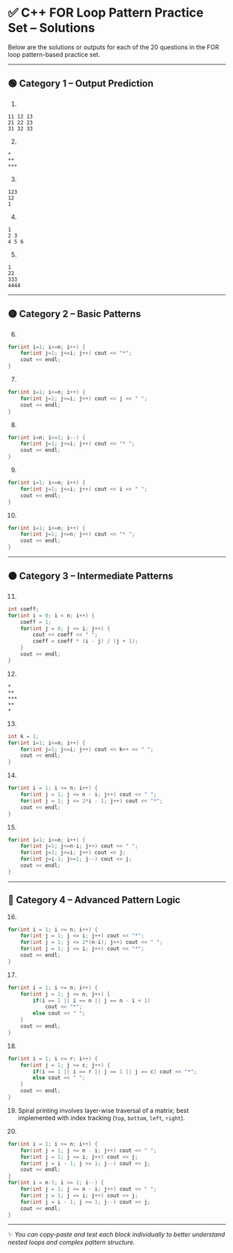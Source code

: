 # ✅ C++ FOR Loop Pattern Practice Set – Solutions

Below are the solutions or outputs for each of the 20 questions in the FOR loop pattern-based practice set.

---

## 🟢 Category 1 – Output Prediction

1.
```
11 12 13 
21 22 23 
31 32 33
```

2.
```
*
**
***
```

3.
```
123
12
1
```

4.
```
1 
2 3 
4 5 6
```

5.
```
1
22
333
4444
```

---

## 🟡 Category 2 – Basic Patterns

6.
```cpp
for(int i=1; i<=n; i++) {
    for(int j=1; j<=i; j++) cout << "*";
    cout << endl;
}
```

7.
```cpp
for(int i=1; i<=n; i++) {
    for(int j=1; j<=i; j++) cout << j << " ";
    cout << endl;
}
```

8.
```cpp
for(int i=n; i>=1; i--) {
    for(int j=1; j<=i; j++) cout << "* ";
    cout << endl;
}
```

9.
```cpp
for(int i=1; i<=n; i++) {
    for(int j=1; j<=i; j++) cout << i << " ";
    cout << endl;
}
```

10.
```cpp
for(int i=1; i<=n; i++) {
    for(int j=1; j<=n; j++) cout << "* ";
    cout << endl;
}
```

---

## 🟠 Category 3 – Intermediate Patterns

11.
```cpp
int coeff;
for(int i = 0; i < n; i++) {
    coeff = 1;
    for(int j = 0; j <= i; j++) {
        cout << coeff << " ";
        coeff = coeff * (i - j) / (j + 1);
    }
    cout << endl;
}
```

12.
```
*
**
***
**
*
```

13.
```cpp
int k = 1;
for(int i=1; i<=n; i++) {
    for(int j=1; j<=i; j++) cout << k++ << " ";
    cout << endl;
}
```

14.
```cpp
for(int i = 1; i <= n; i++) {
    for(int j = 1; j <= n - i; j++) cout << " ";
    for(int j = 1; j <= 2*i - 1; j++) cout << "*";
    cout << endl;
}
```

15.
```cpp
for(int i=1; i<=n; i++) {
    for(int j=1; j<=n-i; j++) cout << " ";
    for(int j=1; j<=i; j++) cout << j;
    for(int j=i-1; j>=1; j--) cout << j;
    cout << endl;
}
```

---

## 🔴 Category 4 – Advanced Pattern Logic

16.
```cpp
for(int i = 1; i <= n; i++) {
    for(int j = 1; j <= i; j++) cout << "*";
    for(int j = 1; j <= 2*(n-i); j++) cout << " ";
    for(int j = 1; j <= i; j++) cout << "*";
    cout << endl;
}
```

17.
```cpp
for(int i = 1; i <= n; i++) {
    for(int j = 1; j <= n; j++) {
        if(i == 1 || i == n || j == n - i + 1)
            cout << "*";
        else cout << " ";
    }
    cout << endl;
}
```

18.
```cpp
for(int i = 1; i <= r; i++) {
    for(int j = 1; j <= c; j++) {
        if(i == 1 || i == r || j == 1 || j == c) cout << "*";
        else cout << " ";
    }
    cout << endl;
}
```

19. Spiral printing involves layer-wise traversal of a matrix; best implemented with index tracking (`top`, `bottom`, `left`, `right`).

20.
```cpp
for(int i = 1; i <= n; i++) {
    for(int j = 1; j <= n - i; j++) cout << " ";
    for(int j = 1; j <= i; j++) cout << j;
    for(int j = i - 1; j >= 1; j--) cout << j;
    cout << endl;
}
for(int i = n-1; i >= 1; i--) {
    for(int j = 1; j <= n - i; j++) cout << " ";
    for(int j = 1; j <= i; j++) cout << j;
    for(int j = i - 1; j >= 1; j--) cout << j;
    cout << endl;
}
```

---

✨ *You can copy-paste and test each block individually to better understand nested loops and complex pattern structure.*
